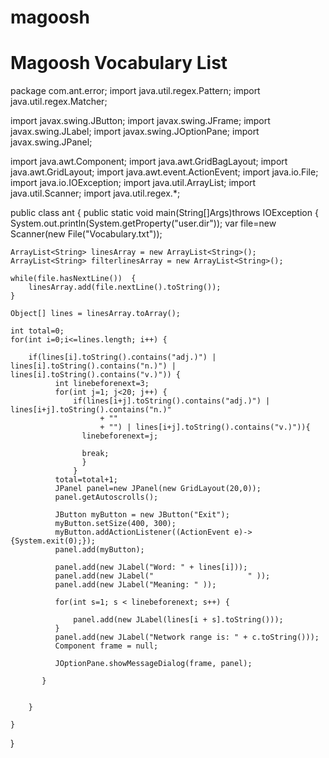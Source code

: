 # magoosh
# Magoosh Vocabulary List
package com.ant.error;
import java.util.regex.Pattern;
import java.util.regex.Matcher;

import javax.swing.JButton;
import javax.swing.JFrame;
import javax.swing.JLabel;
import javax.swing.JOptionPane;
import javax.swing.JPanel;

import java.awt.Component;
import java.awt.GridBagLayout;
import java.awt.GridLayout;
import java.awt.event.ActionEvent;
import java.io.File;
import java.io.IOException;
import java.util.ArrayList;
import java.util.Scanner;
import java.util.regex.*;

public class ant {
	public static void main(String[]Args)throws IOException {	
		System.out.println(System.getProperty("user.dir"));
		var file=new Scanner(new File("Vocabulary.txt"));
	
	ArrayList<String> linesArray = new ArrayList<String>();
	ArrayList<String> filterlinesArray = new ArrayList<String>();
	
	while(file.hasNextLine())  {
		linesArray.add(file.nextLine().toString());
	}
		
	Object[] lines = linesArray.toArray();
	
	int total=0;
	for(int i=0;i<=lines.length; i++) {
	
		if(lines[i].toString().contains("adj.)") | lines[i].toString().contains("n.)") | lines[i].toString().contains("v.)")) {
			  int linebeforenext=3;
			  for(int j=1; j<20; j++) {
				  if(lines[i+j].toString().contains("adj.)") | lines[i+j].toString().contains("n.)"
				  		+ ""
				  		+ "") | lines[i+j].toString().contains("v.)")){
					linebeforenext=j;
				
					break;
					}
				  }
			  total=total+1;
			  JPanel panel=new JPanel(new GridLayout(20,0));
			  panel.getAutoscrolls();
			  
			  JButton myButton = new JButton("Exit");
			  myButton.setSize(400, 300);
			  myButton.addActionListener((ActionEvent e)->{System.exit(0);});
		      panel.add(myButton);
			 
			  panel.add(new JLabel("Word: " + lines[i]));
			  panel.add(new JLabel("		             " ));
			  panel.add(new JLabel("Meaning: " ));
			 
			  for(int s=1; s < linebeforenext; s++) {	
				
				  panel.add(new JLabel(lines[i + s].toString()));
			  }
			  panel.add(new JLabel("Network range is: " + c.toString()));
			  Component frame = null;
			 
			  JOptionPane.showMessageDialog(frame, panel);
			  
		   }
		
		
		}	
	
	}
	
}

